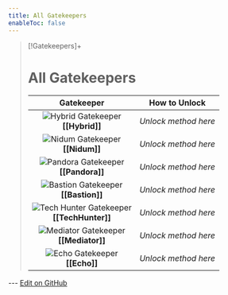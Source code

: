 ```yaml
---
title: All Gatekeepers
enableToc: false
---
```

> [!Gatekeepers]+
> # All Gatekeepers
> 
> | Gatekeeper | How to Unlock |
> |:---:|:---:|
> | ![Hybrid Gatekeeper](Hybrid_Portrait.png)<br>**[[Hybrid]]** | *Unlock method here* |
> | ![Nidum Gatekeeper](Nidum_Portrait.png)<br>**[[Nidum]]** | *Unlock method here* |
> | ![Pandora Gatekeeper](Pandora_Portrait.png)<br>**[[Pandora]]** | *Unlock method here* |
> | ![Bastion Gatekeeper](Bastion_Portrait.png)<br>**[[Bastion]]** | *Unlock method here* |
> | ![Tech Hunter Gatekeeper](TechHunter_Portrait.png)<br>**[[TechHunter]]** | *Unlock method here* |
> | ![Mediator Gatekeeper](Mediator_Portrait.png)<br>**[[Mediator]]** | *Unlock method here* |
> | ![Echo Gatekeeper](Echo_Portrait.png)<br>**[[Echo]]** | *Unlock method here* |

<!-- Make sure that the github edit button link is correct. This just means adding the parent and filename after the content folder in the URL -->
--- [Edit on GitHub](https://github.com/Mondrethos/gatekeeperwiki/edit/main/content/Gatekeepers/allgatekeepers.md)
